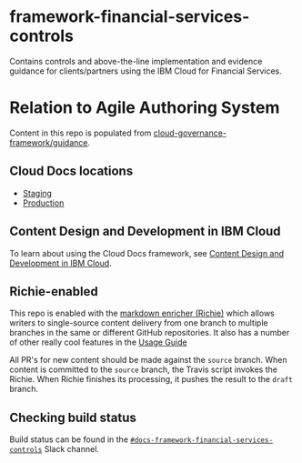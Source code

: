 # framework-financial-services-controls

Contains controls and above-the-line implementation and evidence guidance for clients/partners using the IBM Cloud for Financial Services.

# Relation to Agile Authoring System

Content in this repo is populated from [cloud-governance-framework/guidance](https://github.ibm.com/cloud-governance-framework/guidance).

## Cloud Docs locations

* [Staging](https://test.cloud.ibm.com/docs/framework-financial-services-controls
)
* [Production](https://cloud.ibm.com/docs/framework-financial-services-controls
)

## Content Design and Development in IBM Cloud

To learn about using the Cloud Docs framework, see [Content Design and Development in IBM Cloud](https://test.cloud.ibm.com/docs/writing?topic=writing-get-started-onboarding).

## Richie-enabled

This repo is enabled with the [markdown enricher (Richie)](https://github.ibm.com/cloud-docs-automation/md-enricher-for-cicd/wiki/Overview) which allows writers to single-source content delivery from one branch to multiple branches in the same or different GitHub repositories. It also has a number of other really cool features in the [Usage Guide](https://github.ibm.com/cloud-docs-automation/md-enricher-for-cicd/wiki/Usage)

All PR's for new content should be made against the `source` branch. When content is committed to the `source` branch, the Travis script invokes the Richie. When Richie finishes its processing, it pushes the result to the `draft` branch.

## Checking build status

Build status can be found in the [`#docs-framework-financial-services-controls`](https://ibm-cloudplatform.slack.com/archives/C03PQPM27NV) Slack channel.
